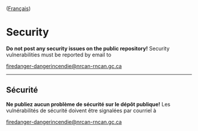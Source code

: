 ([Français](#sécurité))

# Security

**Do not post any security issues on the public repository!** Security vulnerabilities must be reported by email to  

[firedanger-dangerincendie@nrcan-rncan.gc.ca](mailto:firedanger-dangerincendie@nrcan-rncan.gc.ca)

---

## Sécurité

**Ne publiez aucun problème de sécurité sur le dépôt publique!** Les vulnérabilités de sécurité doivent être signalées par courriel à  

[firedanger-dangerincendie@nrcan-rncan.gc.ca](mailto:firedanger-dangerincendie@nrcan-rncan.gc.ca)
